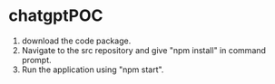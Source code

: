 # chatgptPOC

1. download the code package.
2. Navigate to the src repository and give "npm install" in command prompt.
3. Run the application using "npm start".
